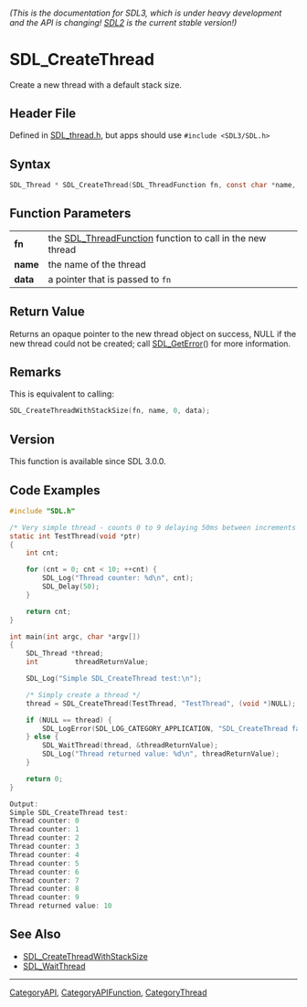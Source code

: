 ###### (This is the documentation for SDL3, which is under heavy development and the API is changing! [SDL2](https://wiki.libsdl.org/SDL2/) is the current stable version!)
# SDL_CreateThread

Create a new thread with a default stack size.

## Header File

Defined in [SDL_thread.h](https://github.com/libsdl-org/SDL/blob/main/include/SDL3/SDL_thread.h), but apps should use `#include <SDL3/SDL.h>`

## Syntax

```c
SDL_Thread * SDL_CreateThread(SDL_ThreadFunction fn, const char *name, void *data);

```

## Function Parameters

|              |                                                                                 |
| ------------ | ------------------------------------------------------------------------------- |
| **fn**       | the [SDL_ThreadFunction](SDL_ThreadFunction) function to call in the new thread |
| **name**     | the name of the thread                                                          |
| **data**     | a pointer that is passed to `fn`                                                |

## Return Value

Returns an opaque pointer to the new thread object on success, NULL if the
new thread could not be created; call [SDL_GetError](SDL_GetError)() for
more information.

## Remarks

This is equivalent to calling:

```c
SDL_CreateThreadWithStackSize(fn, name, 0, data);
```

## Version

This function is available since SDL 3.0.0.

## Code Examples

```c
#include "SDL.h"

/* Very simple thread - counts 0 to 9 delaying 50ms between increments */
static int TestThread(void *ptr)
{
    int cnt;

    for (cnt = 0; cnt < 10; ++cnt) {
        SDL_Log("Thread counter: %d\n", cnt);
        SDL_Delay(50);
    }

    return cnt;
}

int main(int argc, char *argv[])
{
    SDL_Thread *thread;
    int         threadReturnValue;

    SDL_Log("Simple SDL_CreateThread test:\n");

    /* Simply create a thread */
    thread = SDL_CreateThread(TestThread, "TestThread", (void *)NULL);

    if (NULL == thread) {
        SDL_LogError(SDL_LOG_CATEGORY_APPLICATION, "SDL_CreateThread failed: %s\n", SDL_GetError());
    } else {
        SDL_WaitThread(thread, &threadReturnValue);
        SDL_Log("Thread returned value: %d\n", threadReturnValue);
    }

    return 0;
}
```
```c
Output:
Simple SDL_CreateThread test:
Thread counter: 0
Thread counter: 1
Thread counter: 2
Thread counter: 3
Thread counter: 4
Thread counter: 5
Thread counter: 6
Thread counter: 7
Thread counter: 8
Thread counter: 9
Thread returned value: 10
```

## See Also

* [SDL_CreateThreadWithStackSize](SDL_CreateThreadWithStackSize)
* [SDL_WaitThread](SDL_WaitThread)

----
[CategoryAPI](CategoryAPI), [CategoryAPIFunction](CategoryAPIFunction), [CategoryThread](CategoryThread)


